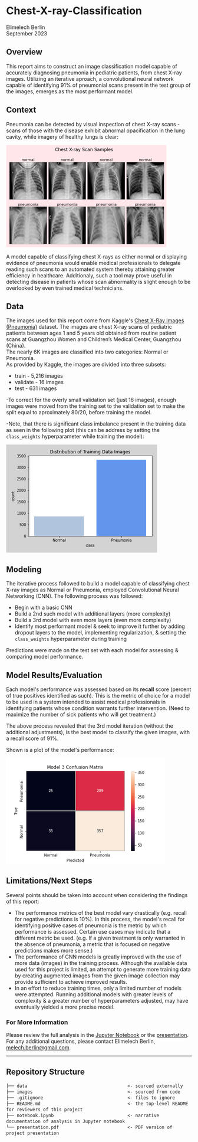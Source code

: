# Chest-X-ray-Classification
Elimelech Berlin  
September 2023

## Overview
This report aims to construct an image classification model capable of accurately diagnosing pneumonia in pediatric patients, from chest X-ray images. Utilizing an iterative aproach, a convolutional neural network capable of identifying 91% of pneumonial scans present in the test group of the images, emerges as the most performant model.

## Context
Pneumonia can be detected by visual inspection of chest X-ray scans - scans of those with the disease exhibit abnormal opacification in the lung cavity, while imagery of healthy lungs is clear:

![X-ray_samples](https://github.com/terminalcoder/Chest-X-ray-Classification/blob/master/images/scan_samples_small.png)

A model capable of classifying chest X-rays as either normal or displaying evidence of pneumonia would enable medical professionals to delegate reading such scans to an automated system thereby attaining greater efficiency in healthcare. Additionaly, such a tool may prove useful in detecting disease in patients whose scan abnormality is slight enough to be overlooked by even trained medical technicians.

## Data
The images used for this report come from Kaggle's [Chest X-Ray Images (Pneumonia)](https://www.kaggle.com/datasets/paultimothymooney/chest-xray-pneumonia) dataset. The images are chest X-ray scans of pediatric patients between ages 1 and 5 years old obtained from routine patient scans at Guangzhou Women and Children’s Medical Center, Guangzhou (China).  
The nearly 6K images are classified into two categories: Normal or Pneumonia.  
As provided by Kaggle, the images are divided into three subsets:
* train - 5,216 images
* validate - 16 images
* test - 631 images

-To correct for the overly small validation set (just 16 images), enough images were moved from the training set to the validation set to make the split equal to aproximately 80/20, before training the model.

-Note, that there is significant class imbalance present in the training data as seen in the following plot (this can be address by setting the `class_weights` hyperparameter while training the model):

![class_imbalance_plot](https://github.com/terminalcoder/Chest-X-ray-Classification/blob/master/images/train_class_dist.png)

## Modeling
The iterative process followed to build a model capable of classifying chest X-ray images as Normal or Pneumonia, employed Convolutional Neural Networking (CNN).
The following process was followed:
* Begin with a basic CNN
* Build a 2nd such model with additional layers (more complexity)
* Build a 3rd model with even more layers (even more complexity)
* Identify most performant model & seek to improve it further by adding dropout layers to the model, implementing regularization, & setting the `class_weights` hyperparameter during training

Predictions were made on the test set with each model for assessing & comparing model performance.

## Model Results/Evaluation
Each model's performance was assessed based on its __recall__ score (percent of true positives identified as such). This is the metric of choice for a model to be used in a system intended to assist medical professionals in identifying patients whose condition warrants further intervention. (Need to maximize the number of sick patients who will get treatment.)

The above process revealed that the 3rd model iteration (without the additional adjustments), is the best model to classify the given images, with a recall score of 91%.

Shown is a plot of the model's performance:

![model_3_confusion matrix](https://github.com/terminalcoder/Chest-X-ray-Classification/blob/master/images/model_3_conf_mat.png)

## Limitations/Next Steps
Several points should be taken into account when considering the findings of this report:
* The performance metrics of the best model vary drastically (e.g. recall for negative predictions is 10%). In this process, the model's recall for identifying positive cases of pneumonia is the metric by which performance is assessed. Certain use cases may indicate that a different metric be used. (e.g. If a given treatment is only warranted in the absence of pneumonia, a metric that is focused on negative predictions makes more sense.)
* The performance of CNN models is greatly improved with the use of more data (images) in the training process. Although the available data used for this project is limited, an attempt to generate more training data by creating augmented images from the given image collection may provide sufficient to achieve improved results.
* In an effort to reduce training times, only a limited number of models were attempted. Running additional models with greater levels of complexity & a greater number of hyperparameters adjusted, may have eventually yielded a more precise model.

### For More Information
Please review the full analysis in the [Jupyter Notebook](https://github.com/terminalcoder/Chest-X-ray-Classification/blob/main/notebook.ipynb) or the [presentation](https://github.com/terminalcoder/Chest-X-ray-Classification/blob/main/presentation.pdf).  
For any additional questions, please contact Elimelech Berlin, melech.berlin@gmail.com.

***
## Repository Structure
```
├── data                                      <- sourced externally
├── images                                    <- sourced from code
├── .gitignore                                <- files to ignore
├── README.md                                 <- the top-level README for reviewers of this project
├── notebook.ipynb                            <- narrative documentation of analysis in Jupyter notebook
└── presentation.pdf                          <- PDF version of project presentation
```
